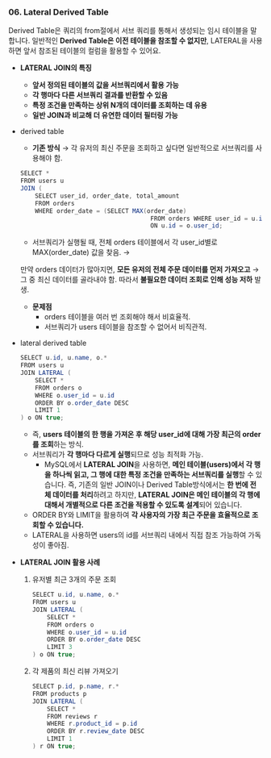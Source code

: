 ### 06. Lateral Derived Table

Derived Table은 쿼리의 from절에서 서브 쿼리를 통해서 생성되는 임시 테이블을 말합니다. 일반적인 **Derived Table은 이전 테이블을 참조할 수 없지만**, LATERAL을 사용하면 앞서 참조된 테이블의 컬럼을 활용할 수 있어요. 

- **LATERAL JOIN의 특징**
    - **앞서 정의된 테이블의 값을 서브쿼리에서 활용 가능**
    - **각 행마다 다른 서브쿼리 결과를 반환할 수 있음**
    - **특정 조건을 만족하는 상위 N개의 데이터를 조회하는 데 유용**
    - **일반 JOIN과 비교해 더 유연한 데이터 필터링 가능**

- derived table
    - **기존 방식** → 각 유저의 최신 주문을 조회하고 싶다면 일반적으로 서브쿼리를 사용해야 함.
    
    ```java
    SELECT *
    FROM users u
    JOIN (
        SELECT user_id, order_date, total_amount
        FROM orders
        WHERE order_date = (SELECT MAX(order_date) 
    								    FROM orders WHERE user_id = u.id)) o 
    								    ON u.id = o.user_id;
    ```
    
    - 서브쿼리가 실행될 때, 전체 orders 테이블에서 각 user_id별로 MAX(order_date) 값을 찾음. →
    
    만약 orders 데이터가 많아지면, **모든 유저의 전체 주문 데이터를 먼저 가져오고** → 그 중 최신 데이터를 골라내야 함. 따라서 **불필요한 데이터 조회로 인해 성능 저하** 발생.
    
    - **문제점**
        - orders 테이블을 여러 번 조회해야 해서 비효율적.
        - 서브쿼리가 users 테이블을 참조할 수 없어서 비직관적.

- lateral derived table
    
    ```java
    SELECT u.id, u.name, o.*
    FROM users u
    JOIN LATERAL (
        SELECT * 
        FROM orders o 
        WHERE o.user_id = u.id 
        ORDER BY o.order_date DESC 
        LIMIT 1
    ) o ON true;
    ```
    
    - 즉, **users 테이블의 한 행을 가져온 후 해당 user_id에 대해 가장 최근의 order를 조회**하는 방식.
    - 서브쿼리가 **각 행마다 다르게 실행**되므로 성능 최적화 가능.
        - MySQL에서 **LATERAL JOIN**을 사용하면, **메인 테이블(users)에서 각 행을 하나씩 읽고, 그 행에 대한 특정 조건을 만족하는 서브쿼리를 실행**할 수 있습니다. 즉, 기존의 일반 JOIN이나 Derived Table방식에서는 **한 번에 전체 데이터를 처리**하려고 하지만, **LATERAL JOIN은 메인 테이블의 각 행에 대해서 개별적으로 다른 조건을 적용할 수 있도록 설계**되어 있습니다.
    - ORDER BY와 LIMIT을 활용하여 **각 사용자의 가장 최근 주문을 효율적으로 조회할 수 있습니다.**
    - LATERAL을 사용하면 users의 id를 서브쿼리 내에서 직접 참조 가능하여 가독성이 좋아짐.

- **LATERAL JOIN 활용 사례**
    1. 유저별 최근 3개의 주문 조회
        
        ```java
        SELECT u.id, u.name, o.*
        FROM users u
        JOIN LATERAL (
            SELECT * 
            FROM orders o 
            WHERE o.user_id = u.id 
            ORDER BY o.order_date DESC 
            LIMIT 3
        ) o ON true;
        ```
        
    2. 각 제품의 최신 리뷰 가져오기 
        
        ```java
        SELECT p.id, p.name, r.*
        FROM products p
        JOIN LATERAL (
            SELECT * 
            FROM reviews r 
            WHERE r.product_id = p.id 
            ORDER BY r.review_date DESC 
            LIMIT 1
        ) r ON true;
        ```